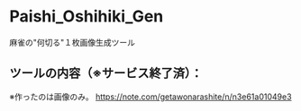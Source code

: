 # Paishi_Oshihiki_Gen
麻雀の"何切る"１枚画像生成ツール

## ツールの内容（※サービス終了済）：
※作ったのは画像のみ。
https://note.com/getawonarashite/n/n3e61a01049e3
